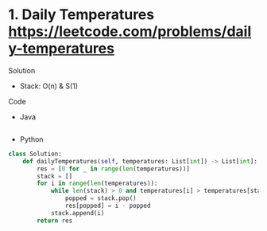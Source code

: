 # 1. Daily Temperatures https://leetcode.com/problems/daily-temperatures

Solution

- Stack: O(n) & S(1)

Code

- Java

```java

```

- Python

```python
class Solution:
    def dailyTemperatures(self, temperatures: List[int]) -> List[int]:
        res = [0 for _ in range(len(temperatures))]
        stack = []
        for i in range(len(temperatures)):
            while len(stack) > 0 and temperatures[i] > temperatures[stack[-1]]:
                popped = stack.pop()
                res[popped] = i - popped
            stack.append(i)
        return res
```